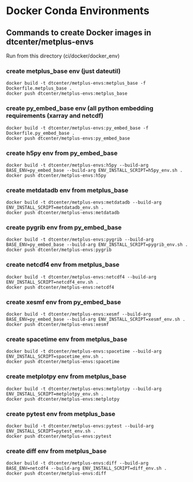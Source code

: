 # Docker Conda Environments

## Commands to create Docker images in dtcenter/metplus-envs

Run from this directory (ci/docker/docker_env)

### create metplus_base env (just dateutil)
```
docker build -t dtcenter/metplus-envs:metplus_base -f Dockerfile.metplus_base .
docker push dtcenter/metplus-envs:metplus_base
```

### create py_embed_base env (all python embedding requirements (xarray and netcdf)
```
docker build -t dtcenter/metplus-envs:py_embed_base -f Dockerfile.py_embed_base .
docker push dtcenter/metplus-envs:py_embed_base
```

### create h5py env from py_embed_base
```
docker build -t dtcenter/metplus-envs:h5py --build-arg BASE_ENV=py_embed_base --build-arg ENV_INSTALL_SCRIPT=h5py_env.sh .
docker push dtcenter/metplus-envs:h5py
```

### create metdatadb env from metplus_base
```
docker build -t dtcenter/metplus-envs:metdatadb --build-arg ENV_INSTALL_SCRIPT=metdatadb_env.sh .
docker push dtcenter/metplus-envs:metdatadb
```

### create pygrib env from py_embed_base
```
docker build -t dtcenter/metplus-envs:pygrib --build-arg BASE_ENV=py_embed_base --build-arg ENV_INSTALL_SCRIPT=pygrib_env.sh .
docker push dtcenter/metplus-envs:pygrib
```

### create netcdf4 env from metplus_base
```
docker build -t dtcenter/metplus-envs:netcdf4 --build-arg ENV_INSTALL_SCRIPT=netcdf4_env.sh .
docker push dtcenter/metplus-envs:netcdf4
```

### create xesmf env from py_embed_base
```
docker build -t dtcenter/metplus-envs:xesmf --build-arg BASE_ENV=py_embed_base --build-arg ENV_INSTALL_SCRIPT=xesmf_env.sh .
docker push dtcenter/metplus-envs:xesmf
```

### create spacetime env from metplus_base
```
docker build -t dtcenter/metplus-envs:spacetime --build-arg ENV_INSTALL_SCRIPT=spacetime_env.sh .
docker push dtcenter/metplus-envs:spacetime
```

### create metplotpy env from metplus_base
```
docker build -t dtcenter/metplus-envs:metplotpy --build-arg ENV_INSTALL_SCRIPT=metplotpy_env.sh .
docker push dtcenter/metplus-envs:metplotpy
```

### create pytest env from metplus_base
```
docker build -t dtcenter/metplus-envs:pytest --build-arg ENV_INSTALL_SCRIPT=pytest_env.sh .
docker push dtcenter/metplus-envs:pytest
```

### create diff env from metplus_base
```
docker build -t dtcenter/metplus-envs:diff --build-arg BASE_ENV=netcdf4 --build-arg ENV_INSTALL_SCRIPT=diff_env.sh .
docker push dtcenter/metplus-envs:diff
```
